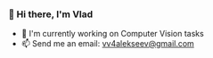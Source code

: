 ### 👋 Hi there, I'm Vlad

- 🔭 I'm currently working on Computer Vision tasks
- 📫 Send me an email: vv4alekseev@gmail.com
